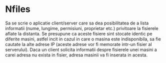 # Nfiles
Sa se scrie o aplicatie client/server care sa dea posibilitatea de a lista informatii (nume, lungime, permisiuni, proprietar etc.) privitoare la fisierele aflate la distanta. Se presupune ca aceste fisiere sint stocate identic pe diferite masini, astfel incit in cazul in care o masina este indisponibila, sa fie cautate la alte adrese IP (aceste adrese vor fi memorate intr-un fisier al serverului). Daca un client solicita informatii despre fisierele unei masini a carei adresa nu exista in fisier, adresa masinii va fi inserata in acesta.
